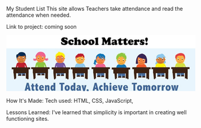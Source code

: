 My Student List
This site allows Teachers take attendance and read the attendance when needed.

Link to project: coming soon

![alt tag](media/attendance.jpg)

How It's Made:
Tech used: HTML, CSS, JavaScript,

Lessons Learned:
I've learned  that simplicity is important in creating well functioning sites.
